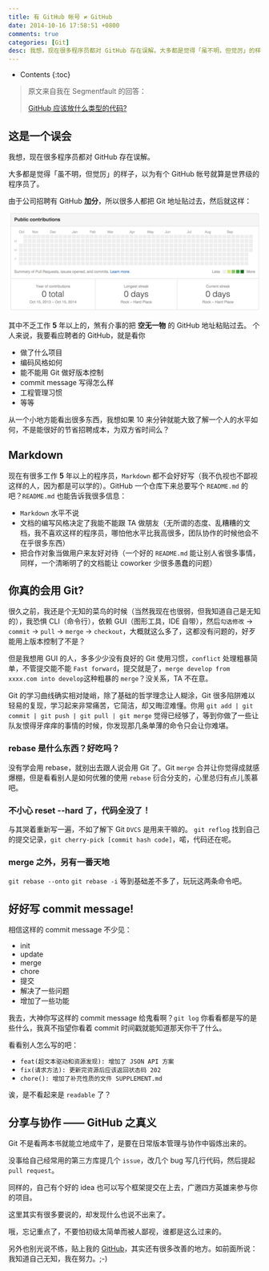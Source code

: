 ```yaml
---
title: 有 GitHub 帐号 ≠ GitHub
date: 2014-10-16 17:58:51 +0800
comments: true
categories: [Git]
desc: 我想，现在很多程序员都对 GitHub 存在误解。大多都是觉得「虽不明，但觉厉」的样子，以为有个 GitHub 帐号就算是世界级的程序员了。你所不知道的是，Git 奥义广袤，merge 之外，实有广大天地。
---
```


* Contents
{:toc}

> 原文来自我在 Segmentfault 的回答：
>
> [GitHub 应该放什么类型的代码?](http://segmentfault.com/q/1010000000725223/a-1020000000725816)

## 这是一个误会

我想，现在很多程序员都对 GitHub 存在误解。

大多都是觉得「虽不明，但觉厉」的样子，以为有个 GitHub 帐号就算是世界级的程序员了。

由于公司招聘有 GitHub **加分**，所以很多人都把 Git 地址贴过去，然后就这样：

![空无一物的 GitHub][1]

其中不乏工作 **5** 年以上的，煞有介事的把 **空无一物** 的 GitHub 地址粘贴过去。
个人来说，我要看应聘者的 GitHub，就是看你

- 做了什么项目
- 编码风格如何
- 能不能用 Git 做好版本控制
- commit message 写得怎么样
- 工程管理习惯
- 等等

从一个小地方能看出很多东西，我想如果 10 来分钟就能大致了解一个人的水平如何，不是能很好的节省招聘成本，为双方省时间么？

## Markdown

现在有很多工作 **5** 年以上的程序员，``Markdown`` 都不会好好写（我不仇视也不鄙视这样的人，因为都是可以学的）。GitHub 一个仓库下来总要写个 ``README.md`` 的吧？``README.md`` 也能告诉我很多信息：

- ``Markdown`` 水平不说
- 文档的编写风格决定了我能不能跟 TA 做朋友（无所谓的态度、乱糟糟的文档，我不喜欢这样的程序员，哪怕他水平比我高很多，团队协作的时候他会不在乎很多东西）
- 把合作对象当做用户来友好对待（一个好的 ``README.md`` 能让别人省很多事情，同样，一个清晰明了的文档能让 coworker 少很多愚蠢的问题）

## 你真的会用 Git?

很久之前，我还是个无知的菜鸟的时候（当然我现在也很弱，但我知道自己是无知的），我恐惧 CLI（命令行），依赖 GUI（图形工具，IDE 自带），然后``勾选修改`` -> ``commit`` -> ``pull`` -> ``merge`` -> ``checkout``，大概就这么多了，这都没有问题的，好歹能用上版本控制了不是？

但是我想用 GUI 的人，多多少少没有良好的 Git 使用习惯，``conflict`` 处理粗暴简单，不管提交能不能 ``Fast forward``，提交就是了，``merge develop from xxxx.com into develop``这种粗暴的 ``merge``？没关系，TA 不在意。

Git 的学习曲线确实相对陡峭，除了基础的哲学理念让人糊涂，Git 很多陷阱难以轻易的复现，学习起来非常痛苦，它简洁，却又晦涩难懂。你用 ``git add | git commit | git push | git pull | git merge`` 觉得已经够了，等到你做了一些让队友恨得牙痒痒的事情的时候，你发现那几条单薄的命令只会让你难堪。

### rebase 是什么东西？好吃吗？

没有学会用 rebase，就别出去跟人说会用 Git 了。Git ``merge`` 合并让你觉得成就感爆棚，但是看看别人是如何优雅的使用 ``rebase`` 衍合分支的，心里总归有点儿羡慕吧。

### 不小心 reset --hard 了，代码全没了！

与其哭着重新写一遍，不如了解下 Git ``DVCS`` 是用来干嘛的。
``git reflog`` 找到自己的提交记录，``git cherry-pick [commit hash code]``，喏，代码还在呢。

### merge 之外，另有一番天地

``git rebase --onto``
``git rebase -i``
等到基础差不多了，玩玩这两条命令吧。

## 好好写 commit message!

相信这样的 commit message 不少见：

- init
- update
- merge
- chore
- 提交
- 解决了一些问题
- 增加了一些功能

我去，大神你写这样的 commit message 给鬼看啊？``git log`` 你看看都是写的是些什么，我真不指望你看着 commit 时间戳就能知道那天你干了什么。

看看别人怎么写的吧：

- ``feat(超文本驱动和资源发现): 增加了 JSON API 方案``
- ``fix(请求方法): 更新完资源后应该返回状态码 202``
- ``chore(): 增加了补充性质的文件 SUPPLEMENT.md``

诶，是不看起来是 ``readable`` 了？

## 分享与协作 —— GitHub 之真义

Git 不是看两本书就能立地成牛了，是要在日常版本管理与协作中锻炼出来的。

没事给自己经常用的第三方库提几个 ``issue``，改几个 bug 写几行代码，然后提起 ``pull request``。

同样的，自己有个好的 idea 也可以写个框架提交在上去，广邀四方英雄来参与你的项目。

这里其实有很多要说的，却发现什么也说不出来了。

哦，忘记重点了，不要怕初级太简单而被人鄙视，谁都是这么过来的。

另外也别光说不练，贴上我的 [GitHub](https://github.com/ryanhoo)，其实还有很多改善的地方。如前面所说：我知道自己无知，我在努力。;-)

[1]: /images/blog/android/c47b3d83f68acc5f3be155bc48482461.png